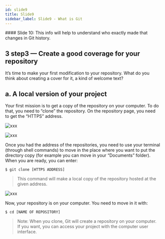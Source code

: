 ```yaml
---
id: slide9
title: Slide9
sidebar_label: Slide9 - What is Git
---
```


﻿#### Slide 10: This info will help to understand who exactly made that changes in Git history.

## 3 step3  — Create a good coverage for your repository
It’s time to make your first modification to your repository. What do you think about creating a cover for it, a kind of welcome text?

## a. A local version of your project

Your first mission is to get a copy of the repository on your computer. To do that, you need to “clone” the repository. On the repository page, you need to get the “HTTPS” address.






![xxx](https://raw.githubusercontent.com/ChickenKyiv/awesome-git-article/blob/master/img/b-07-empty-repository.png)

![xxx](https://raw.githubusercontent.com/ChickenKyiv/awesome-git-article/blob/master/img/04-github-empty-repository.png)

<!-- Repository page with “HTTPS” address -->

Once you had the address of the repositories, you need to use your terminal (through shell commands) to move in the place where you want to put the directory copy (for example you can move in your “Documents” folder). When you are ready, you can enter:

`$ git clone [HTTPS ADDRESS]`

> This command will make a local copy of the repository hosted at the given address.


![xxx](https://raw.githubusercontent.com/ChickenKyiv/awesome-git-article/blob/master/img/b-08-done-clone-cli.png)
<!-- Output message of “git clone” command -->

Now, your repository is on your computer. You need to move in it with:

`$ cd [NAME OF REPOSITORY]`

> Note: When you clone, Git will create a repository on your computer. If you want, you can access your project with the computer user interface.
